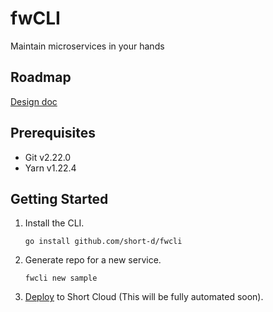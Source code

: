 # fwCLI

Maintain microservices in your hands

## Roadmap

[Design doc](https://api.short-d.com/r/fwcli)

## Prerequisites

- Git v2.22.0
- Yarn v1.22.4

## Getting Started

1. Install the CLI.
   
   ```
   go install github.com/short-d/fwcli
   ```

1. Generate repo for a new service.

   ```
   fwcli new sample
   ```
   
1. [Deploy](https://github.com/short-d/app-template) to Short Cloud (This will be fully automated soon).
